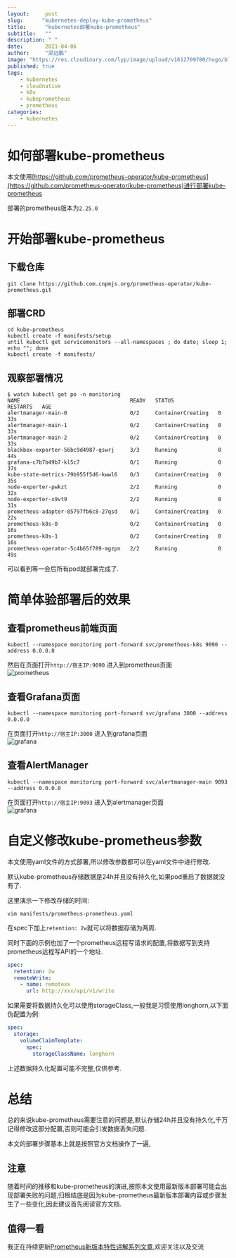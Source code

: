 ```yaml
---
layout:     post 
slug:      "kubernetes-deploy-kube-prometheus"
title:      "kubernetes部署kube-prometheus"
subtitle:   ""
description: " "
date:       2021-04-06
author:     "梁远鹏"
image: "https://res.cloudinary.com/lyp/image/upload/v1612709780/hugo/blog.github.io/pexels-matt-hardy-2568001.jpg"
published: true
tags:
    - kubernetes
    - cloudnative
    - k8s
    - kubeprometheus
    - prometheus
categories: 
    - kubernetes
---  
```


# 如何部署kube-prometheus  
本文使用[https://github.com/prometheus-operator/kube-prometheus](https://github.com/prometheus-operator/kube-prometheus)进行部署kube-prometheus  

部署的prometheus版本为`2.25.0`  

# 开始部署kube-prometheus

## 下载仓库  

```shell
git clone https://github.com.cnpmjs.org/prometheus-operator/kube-prometheus.git
```  

## 部署CRD  

```shell
cd kube-prometheus
kubectl create -f manifests/setup
until kubectl get servicemonitors --all-namespaces ; do date; sleep 1; echo ""; done
kubectl create -f manifests/
```  

## 观察部署情况  
```shell
$ watch kubectl get po -n monitoring
NAME                                   READY   STATUS              RESTARTS   AGE
alertmanager-main-0                    0/2     ContainerCreating   0          33s
alertmanager-main-1                    0/2     ContainerCreating   0          33s
alertmanager-main-2                    0/2     ContainerCreating   0          33s
blackbox-exporter-56bc9d4987-qswrj     3/3     Running             0          44s
grafana-c7b7b49b7-kl5c7                0/1     Running             0          37s
kube-state-metrics-79b955f5d6-kwwl6    0/3     ContainerCreating   0          35s
node-exporter-pwkzt                    2/2     Running             0          32s
node-exporter-x9vt9                    2/2     Running             0          31s
prometheus-adapter-85797fb6c8-27qsd    0/1     ContainerCreating   0          22s
prometheus-k8s-0                       0/2     ContainerCreating   0          16s
prometheus-k8s-1                       0/2     ContainerCreating   0          16s
prometheus-operator-5c4b65f789-mgzpn   2/2     Running             0          49s
```  

可以看到等一会后所有pod就部署完成了.  

# 简单体验部署后的效果

## 查看prometheus前端页面  

```shell
kubectl --namespace monitoring port-forward svc/prometheus-k8s 9090 --address 0.0.0.0
```    

然后在页面打开`http://宿主IP:9090` 进入到prometheus页面  
![prometheus](https://res.cloudinary.com/lyp/image/upload/v1617766065/hugo/blog.github.io/prometheus/prometheus.png)

## 查看Grafana页面  
```shell
kubectl --namespace monitoring port-forward svc/grafana 3000 --address 0.0.0.0
```  
在页面打开`http://宿主IP:3000` 进入到grafana页面  
![grafana](https://res.cloudinary.com/lyp/image/upload/v1617766066/hugo/blog.github.io/prometheus/grafana.png)

## 查看AlertManager  
```shell
kubectl --namespace monitoring port-forward svc/alertmanager-main 9093 --address 0.0.0.0
```  

在页面打开`http://宿主IP:9093` 进入到alertmanager页面  
![grafana](https://res.cloudinary.com/lyp/image/upload/v1617766065/hugo/blog.github.io/prometheus/alertmanager.png)

# 自定义修改kube-prometheus参数  

本文使用yaml文件的方式部署,所以修改参数都可以在yaml文件中进行修改.  

默认kube-prometheus存储数据是24h并且没有持久化,如果pod重启了数据就没有了.  

这里演示一下修改存储的时间:  
```shell
vim manifests/prometheus-prometheus.yaml
```  
在spec下加上`retention: 2w`就可以将数据存储为两周.  

同时下面的示例也加了一个prometheus远程写请求的配置,将数据写到支持prometheus远程写API的一个地址.

```yaml
spec:
  retention: 2w
  remoteWrite:
    - name: remotexx
      url: http://xxx/api/v1/write
```  

如果需要将数据持久化可以使用storageClass,一般我是习惯使用longhorn,以下面伪配置为例:  
```yaml
spec:
  storage:
    volumeClaimTemplate:
      spec:
        storageClassName: longhorn
```  

上述数据持久化配置可能不完整,仅供参考.

# 总结  

总的来说kube-prometheus需要注意的问题是,默认存储24h并且没有持久化,千万记得修改这部分配置,否则可能会引发数据丢失问题.  

本文的部署步骤基本上就是按照官方文档操作了一遍,

## 注意  
随着时间的推移和kube-prometheus的演进,按照本文使用最新版本部署可能会出现部署失败的问题,归根结底是因为kube-prometheus最新版本部署内容或步骤发生了一些变化,因此建议首先阅读官方文档.  

## 值得一看  

我正在持续更新[Prometheus新版本特性讲解系列文章](https://liangyuanpeng.com/post/prometheus-replease-log/),欢迎关注以及交流